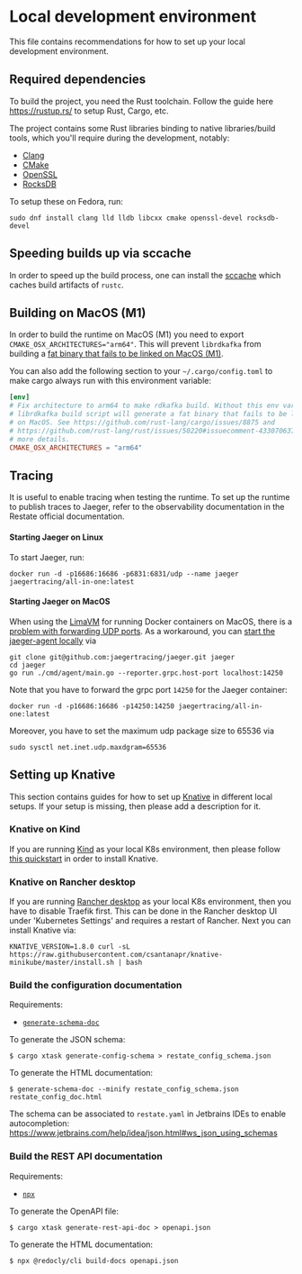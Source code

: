 # Local development environment

This file contains recommendations for how to set up your local development environment.

## Required dependencies

To build the project, you need the Rust toolchain. Follow the guide here https://rustup.rs/ to setup Rust, Cargo, etc.

The project contains some Rust libraries binding to native libraries/build tools, which you'll require during the development, notably:

* [Clang](https://clang.llvm.org/)
* [CMake](https://cmake.org/)
* [OpenSSL](https://www.openssl.org/)
* [RocksDB](http://rocksdb.org/)

To setup these on Fedora, run:

```
sudo dnf install clang lld lldb libcxx cmake openssl-devel rocksdb-devel
```

## Speeding builds up via sccache

In order to speed up the build process, one can install the [sccache](https://github.com/mozilla/sccache) which caches build artifacts of `rustc`.

## Building on MacOS (M1)

In order to build the runtime on MacOS (M1) you need to export `CMAKE_OSX_ARCHITECTURES="arm64"`.
This will prevent `librdkafka` from building a [fat binary that fails to be linked on MacOS (M1)](https://github.com/rust-lang/cargo/issues/8875).

You can also add the following section to your `~/.cargo/config.toml` to make cargo always run with this environment variable:

```toml
[env]
# Fix architecture to arm64 to make rdkafka build. Without this env var, the
# librdkafka build script will generate a fat binary that fails to be linked
# on MacOS. See https://github.com/rust-lang/cargo/issues/8875 and
# https://github.com/rust-lang/rust/issues/50220#issuecomment-433070637 for
# more details.
CMAKE_OSX_ARCHITECTURES = "arm64"
```

## Tracing

It is useful to enable tracing when testing the runtime. 
To set up the runtime to publish traces to Jaeger, refer to the observability documentation in the Restate official documentation.

#### Starting Jaeger on Linux

To start Jaeger, run:

```shell
docker run -d -p16686:16686 -p6831:6831/udp --name jaeger jaegertracing/all-in-one:latest
```

#### Starting Jaeger on MacOS

When using the [LimaVM](https://github.com/lima-vm/lima) for running Docker containers on MacOS, there is a [problem with forwarding UDP ports](https://github.com/lima-vm/lima/issues/366).
As a workaround, you can [start the jaeger-agent locally](https://www.jaegertracing.io/docs/1.6/getting-started/#running-individual-jaeger-components) via

```shell
git clone git@github.com:jaegertracing/jaeger.git jaeger
cd jaeger
go run ./cmd/agent/main.go --reporter.grpc.host-port localhost:14250
```

Note that you have to forward the grpc port `14250` for the Jaeger container:

```shell
docker run -d -p16686:16686 -p14250:14250 jaegertracing/all-in-one:latest
```

Moreover, you have to set the maximum udp package size to 65536 via

```shell
sudo sysctl net.inet.udp.maxdgram=65536
```

## Setting up Knative

This section contains guides for how to set up [Knative](https://knative.dev/) in different local setups.
If your setup is missing, then please add a description for it.

### Knative on Kind

If you are running [Kind](https://kind.sigs.k8s.io/docs/user/quick-start/) as your local K8s environment, then please follow [this quickstart](https://knative.dev/docs/install/quickstart-install/) in order to install Knative.

### Knative on Rancher desktop

If you are running [Rancher desktop](https://rancherdesktop.io/) as your local K8s environment, then you have to disable Traefik first. 
This can be done in the Rancher desktop UI under 'Kubernetes Settings' and requires a restart of Rancher.
Next you can install Knative via:

```shell
KNATIVE_VERSION=1.8.0 curl -sL https://raw.githubusercontent.com/csantanapr/knative-minikube/master/install.sh | bash
```

### Build the configuration documentation

Requirements:

* [`generate-schema-doc`](https://github.com/coveooss/json-schema-for-humans#installation)

To generate the JSON schema:

```shell
$ cargo xtask generate-config-schema > restate_config_schema.json 
```

To generate the HTML documentation:

```shell
$ generate-schema-doc --minify restate_config_schema.json restate_config_doc.html 
```

The schema can be associated to `restate.yaml` in Jetbrains IDEs to enable autocompletion: https://www.jetbrains.com/help/idea/json.html#ws_json_using_schemas

### Build the REST API documentation

Requirements:

* [`npx`](https://www.npmjs.com/package/npx)

To generate the OpenAPI file:

```shell
$ cargo xtask generate-rest-api-doc > openapi.json
```

To generate the HTML documentation:

```shell
$ npx @redocly/cli build-docs openapi.json
```
